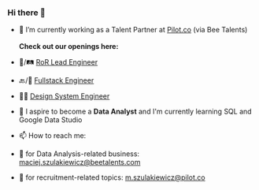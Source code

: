 ### Hi there 👋

- 🔭 I’m currently working as a Talent Partner at <a href="https://pilot.co/">Pilot.co</a> (via Bee Talents)
<br><br><b>Check out our openings here:</b>
- 🛑/🛤 <a href="https://jobs.lever.co/pilot/9015a623-4122-46dd-9af6-aaf8918a1d53?lever-origin=applied&lever-source%5B%5D=Maciej%27s%20GitHub">RoR Lead Engineer</a>
- 🔙/🎨 <a href="https://jobs.lever.co/pilot/7f6860bb-d8a6-40e6-ba77-51484b6bee5d?lever-origin=applied&lever-source%5B%5D=Maciej%27s%20GitHub">Fullstack Engineer</a>
- 🧑‍🎨 <a href="https://jobs.lever.co/pilot/d17eb5ce-e932-4ec0-a44f-dddafadca655?lever-origin=applied&lever-source%5B%5D=Maciej%27s%20GitHub">Design System Engineer</a>

- 🌱 I aspire to become a <b>Data Analyst</b> and I'm currently learning SQL and Google Data Studio
- 📫 How to reach me: 
- 🐝 for Data Analysis-related business: <a href="mailto:maciej.szulakiewicz@beetalents.com">maciej.szulakiewicz@beetalents.com</a>
- 👨 for recruitment-related topics: <a href="mailto:m.szulakiewicz@pilot.co">m.szulakiewicz@pilot.co</a>
